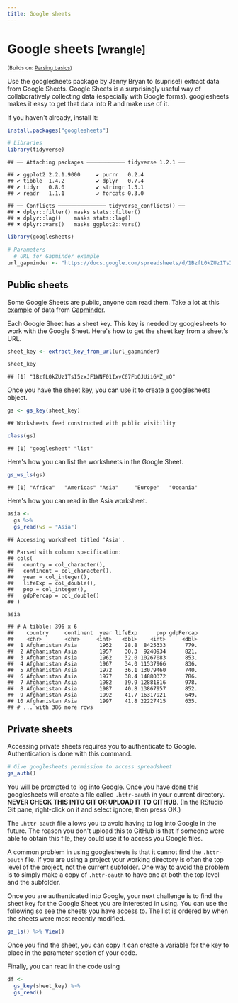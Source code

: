 ```yaml
---
title: Google sheets
---
```


<!-- Generated automatically from googlesheets.yml. Do not edit by hand -->

# Google sheets <small class='wrangle'>[wrangle]</small>
<small>(Builds on: [Parsing basics](parse-basics.md))</small>


Use the googlesheets package by Jenny Bryan to (suprise!) extract data from Google Sheets. Google Sheets is a surprisingly useful way of collaboratively collecting data (especially with Google forms). googlesheets makes it easy to get that data into R and make use of it.

If you haven't already, install it:

``` r
install.packages("googlesheets")
```

``` r
# Libraries
library(tidyverse)
```

    ## ── Attaching packages ──────────── tidyverse 1.2.1 ──

    ## ✔ ggplot2 2.2.1.9000     ✔ purrr   0.2.4     
    ## ✔ tibble  1.4.2          ✔ dplyr   0.7.4     
    ## ✔ tidyr   0.8.0          ✔ stringr 1.3.1     
    ## ✔ readr   1.1.1          ✔ forcats 0.3.0

    ## ── Conflicts ─────────────── tidyverse_conflicts() ──
    ## ✖ dplyr::filter() masks stats::filter()
    ## ✖ dplyr::lag()    masks stats::lag()
    ## ✖ dplyr::vars()   masks ggplot2::vars()

``` r
library(googlesheets)

# Parameters
  # URL for Gapminder example
url_gapminder <- "https://docs.google.com/spreadsheets/d/1BzfL0kZUz1TsI5zxJF1WNF01IxvC67FbOJUiiGMZ_mQ/"
```

Public sheets
-------------

Some Google Sheets are public, anyone can read them. Take a lot at this [example](https://docs.google.com/spreadsheets/d/1BzfL0kZUz1TsI5zxJF1WNF01IxvC67FbOJUiiGMZ_mQ/) of data from [Gapminder](https://www.gapminder.org/).

Each Google Sheet has a sheet key. This key is needed by googlesheets to work with the Google Sheet. Here's how to get the sheet key from a sheet's URL.

``` r
sheet_key <- extract_key_from_url(url_gapminder)

sheet_key
```

    ## [1] "1BzfL0kZUz1TsI5zxJF1WNF01IxvC67FbOJUiiGMZ_mQ"

Once you have the sheet key, you can use it to create a googlesheets object.

``` r
gs <- gs_key(sheet_key)
```

    ## Worksheets feed constructed with public visibility

``` r
class(gs)
```

    ## [1] "googlesheet" "list"

Here's how you can list the worksheets in the Google Sheet.

``` r
gs_ws_ls(gs)
```

    ## [1] "Africa"   "Americas" "Asia"     "Europe"   "Oceania"

Here's how you can read in the Asia worksheet.

``` r
asia <- 
  gs %>% 
  gs_read(ws = "Asia")
```

    ## Accessing worksheet titled 'Asia'.

    ## Parsed with column specification:
    ## cols(
    ##   country = col_character(),
    ##   continent = col_character(),
    ##   year = col_integer(),
    ##   lifeExp = col_double(),
    ##   pop = col_integer(),
    ##   gdpPercap = col_double()
    ## )

``` r
asia
```

    ## # A tibble: 396 x 6
    ##    country     continent  year lifeExp      pop gdpPercap
    ##    <chr>       <chr>     <int>   <dbl>    <int>     <dbl>
    ##  1 Afghanistan Asia       1952    28.8  8425333      779.
    ##  2 Afghanistan Asia       1957    30.3  9240934      821.
    ##  3 Afghanistan Asia       1962    32.0 10267083      853.
    ##  4 Afghanistan Asia       1967    34.0 11537966      836.
    ##  5 Afghanistan Asia       1972    36.1 13079460      740.
    ##  6 Afghanistan Asia       1977    38.4 14880372      786.
    ##  7 Afghanistan Asia       1982    39.9 12881816      978.
    ##  8 Afghanistan Asia       1987    40.8 13867957      852.
    ##  9 Afghanistan Asia       1992    41.7 16317921      649.
    ## 10 Afghanistan Asia       1997    41.8 22227415      635.
    ## # ... with 386 more rows

Private sheets
--------------

Accessing private sheets requires you to authenticate to Google. Authentication is done with this command.

``` r
# Give googlesheets permission to access spreadsheet
gs_auth()
```

You will be prompted to log into Google. Once you have done this googlesheets will create a file called `.httr-oauth` in your current directory. **NEVER CHECK THIS INTO GIT OR UPLOAD IT TO GITHUB**. (In the RStudio Git pane, right-click on it and select ignore, then press OK.)

The `.httr-oauth` file allows you to avoid having to log into Google in the future. The reason you don't upload this to GitHub is that if someone were able to obtain this file, they could use it to access you Google files.

A common problem in using googlesheets is that it cannot find the `.httr-oauth` file. If you are using a project your working directory is often the top level of the project, not the current subfolder. One way to avoid the problem is to simply make a copy of `.httr-oauth` to have one at both the top level and the subfolder.

Once you are authenticated into Google, your next challenge is to find the sheet key for the Google Sheet you are interested in using. You can use the following so see the sheets you have access to. The list is ordered by when the sheets were most recently modified.

``` r
gs_ls() %>% View()
```

Once you find the sheet, you can copy it can create a variable for the key to place in the parameter section of your code.

Finally, you can read in the code using

``` r
df <- 
  gs_key(sheet_key) %>%
  gs_read()
```


